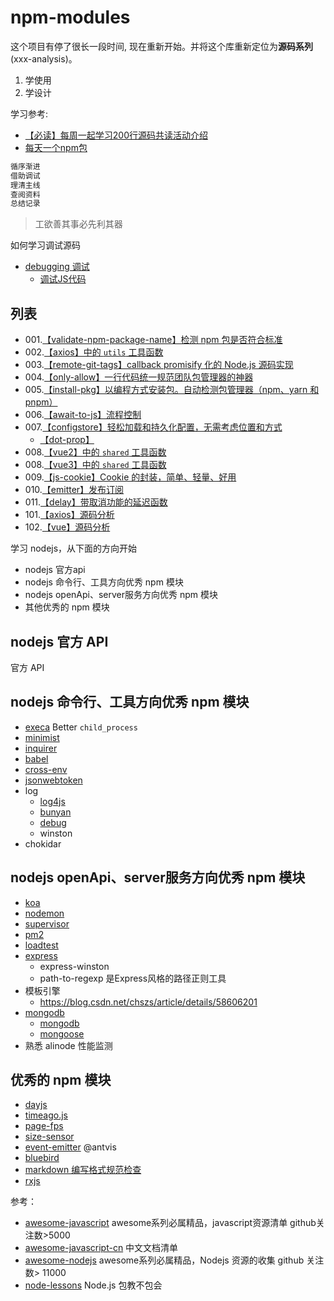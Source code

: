 # npm-modules

这个项目有停了很长一段时间, 现在重新开始。并将这个库重新定位为**源码系列**(xxx-analysis)。

1. 学使用
2. 学设计

学习参考:

- [【必读】每周一起学习200行源码共读活动介绍](https://www.yuque.com/ruochuan12/topics/1)
- [每天一个npm包](https://www.zhihu.com/people/xu-yi-zong-13/posts)

```js
循序渐进
借助调试
理清主线
查阅资料
总结记录
```

> 工欲善其事必先利其器

如何学习调试源码

- [debugging 调试](https://github.com/cloudyan/debugging)
  - [调试JS代码](https://juejin.cn/post/7030584939020042254)

## 列表

- 001.[【validate-npm-package-name】检测 npm 包是否符合标准](./packages/validate-npm-package-name/readme.md)
- 002.[【axios】中的 `utils` 工具函数](./packages/axios/utils.md)
- 003.[【remote-git-tags】callback promisify 化的 Node.js 源码实现](./packages/remote-git-tags/readme.md)
- 004.[【only-allow】一行代码统一规范团队包管理器的神器](./packages/only-allow/readme.md)
- 005.[【install-pkg】以编程方式安装包。自动检测包管理器（npm、yarn 和 pnpm）](./packages/pkg-install/readme.md)
- 006.[【await-to-js】流程控制](./packages/await-to-js/readme.md)
- 007.[【configstore】轻松加载和持久化配置，无需考虑位置和方式](./packages/configstore/readme.md)
  - [【dot-prop】](./packages/configstore/dot-prop.md)
- 008.[【vue2】中的 `shared` 工具函数](./packages/vue2/vue2-shared.md)
- 008.[【vue3】中的 `shared` 工具函数](./packages/vue3/vue3-shared.md)
- 009.[【js-cookie】Cookie 的封装，简单、轻量、好用](./packages/js-cookie/readme.md)
- 010.[【emitter】发布订阅](./packages/emitter/readme.md)
- 011.[【delay】带取消功能的延迟函数](./packages/delay/readme.md)
- 101.[【axios】源码分析](./packages/axios/readme.md)
- 102.[【vue】源码分析](./packages/vue/readme.md)


学习 nodejs，从下面的方向开始

- nodejs 官方api
- nodejs 命令行、工具方向优秀 npm 模块
- nodejs openApi、server服务方向优秀 npm 模块
- 其他优秀的 npm 模块

## nodejs 官方 API

官方 API

## nodejs 命令行、工具方向优秀 npm 模块

- [execa](./execa) Better `child_process`
- [minimist](./minimist)
- [inquirer](./inquirer)
- [babel](./babel)
- [cross-env](./cross-env)
- [jsonwebtoken](./jsonwebtoken)
- log
  - [log4js](./log4js)
  - [bunyan](./bunyan)
  - [debug](./debug)
  - winston
- chokidar

## nodejs openApi、server服务方向优秀 npm 模块

- [koa](./koa)
- [nodemon](./nodemon)
- [supervisor](./supervisor)
- [pm2](./pm2)
- [loadtest](./loadtest)
- [express](./express)
  - express-winston
  - path-to-regexp 是Express风格的路径正则工具
- 模板引擎
  - https://blog.csdn.net/chszs/article/details/58606201
- [mongodb](./mongodb)
  - [mongodb](https://zhuanlan.zhihu.com/p/24308524)
  - [mongoose](https://mongoosejs.com/)
- 熟悉 alinode 性能监测

## 优秀的 npm 模块

- [dayjs](https://github.com/iamkun/dayjs)
- [timeago.js](https://github.com/hustcc/timeago.js)
- [page-fps](https://github.com/hustcc/page-fps)
- [size-sensor](https://github.com/hustcc/size-sensor)
- [event-emitter](https://github.com/antvis/event-emitter) @antvis
- [bluebird](https://github.com/petkaantonov/bluebird)
- [markdown 编写格式规范检查](https://github.com/hustcc/lint-md)
- [rxjs](https://cn.rx.js.org/manual/index.html)

参考：

- [awesome-javascript](https://github.com/sorrycc/awesome-javascript) awesome系列必属精品，javascript资源清单 github关注数>5000
- [awesome-javascript-cn](https://github.com/jobbole/awesome-javascript-cn) 中文文档清单
- [awesome-nodejs](https://github.com/sindresorhus/awesome-nodejs) awesome系列必属精品，Nodejs 资源的收集 github 关注数> 11000
- [node-lessons](https://github.com/alsotang/node-lessons) Node.js 包教不包会
